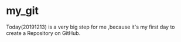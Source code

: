 # my_git
Today(20191213) is a very big step for me ,because it's my first day to create a Repository on GitHub.
